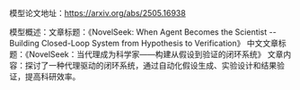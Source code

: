 模型论文地址：https://arxiv.org/abs/2505.16938

模型概述：文章标题：《NovelSeek: When Agent Becomes the Scientist -- Building Closed-Loop System from Hypothesis to Verification》
中文文章标题：《NovelSeek：当代理成为科学家——构建从假设到验证的闭环系统》
文章内容：探讨了一种代理驱动的闭环系统，通过自动化假设生成、实验设计和结果验证，提高科研效率。
